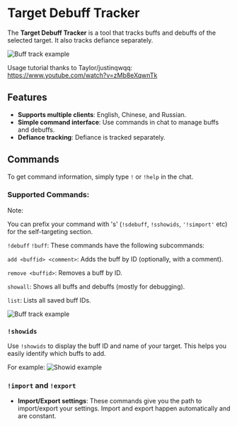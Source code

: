# Target Debuff Tracker

The **Target Debuff Tracker** is a tool that tracks buffs and debuffs of the selected target. It also tracks defiance separately.

![Buff track example](https://i.imgur.com/mgAFbsp.png)

Usage tutorial thanks to Taylor/justinqwqq: 
https://www.youtube.com/watch?v=zMb8eXqwnTk

## Features

- **Supports multiple clients**: English, Chinese, and Russian.
- **Simple command interface**: Use commands in chat to manage buffs and debuffs.
- **Defiance tracking**: Defiance is tracked separately.

## Commands

To get command information, simply type `!` or `!help` in the chat.

### Supported Commands:
Note:

You can prefix your command with 's' (`!sdebuff`, `!sshowids`, `'!simport'` etc) for the self-targeting section.



`!debuff` 
`!buff`: 
These commands have the following subcommands:

`add <buffid> <comment>`: 
Adds the buff by ID (optionally, with a comment).
  
`remove <buffid>`: 
Removes a buff by ID.
  
`showall`: 
Shows all buffs and debuffs (mostly for debugging).
  
`list`: 
Lists all saved buff IDs.



![Buff track example](https://i.imgur.com/CAt4o1f.png)

### `!showids`

Use `!showids` to display the buff ID and name of your target. This helps you easily identify which buffs to add.

For example:
![Showid example](https://i.imgur.com/ukjvG9A.png)

### `!import` and `!export`

- **Import/Export settings**: These commands give you the path to import/export your settings. Import and export happen automatically and are constant.
